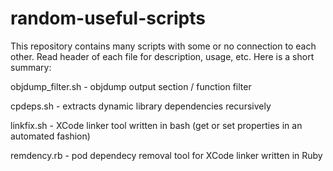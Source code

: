 # random-useful-scripts

This repository contains many scripts with some or no connection to each other. Read header of each file for description, usage, etc. Here is a short summary:

objdump_filter.sh - objdump output section / function filter

cpdeps.sh - extracts dynamic library dependencies recursively

linkfix.sh - XCode linker tool written in bash (get or set properties in an automated fashion)

remdency.rb - pod dependecy removal tool for XCode linker written in Ruby
